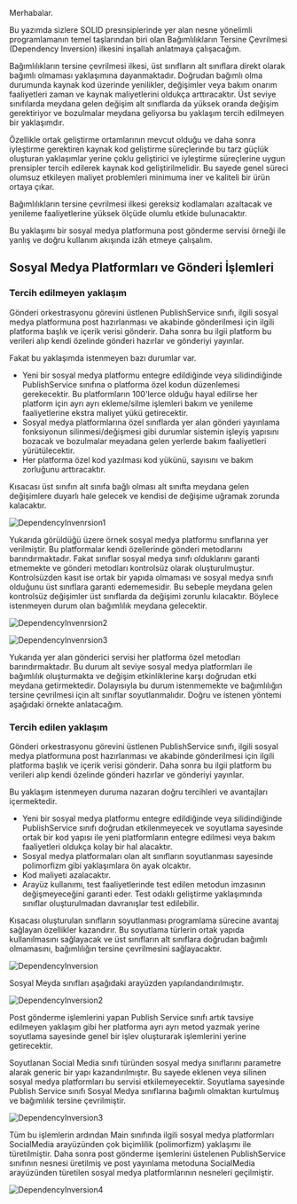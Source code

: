Merhabalar.

Bu yazımda sizlere SOLID presnsiplerinde yer alan nesne yönelimli programlamanın temel taşlarından biri olan 
Bağımlılıkların Tersine Çevrilmesi (Dependency Inversion) ilkesini inşallah anlatmaya çalışacağım.

Bağımlılıkların tersine çevrilmesi ilkesi, üst sınıfların alt sınıflara direkt olarak bağımlı olmaması yaklaşımına dayanmaktadır.
Doğrudan bağımlı olma durumunda kaynak kod üzerinde yenilikler, değişimler veya bakım onarım faaliyetleri zaman ve kaynak maliyetlerini oldukça arttıracaktır.
Üst seviye sınıfılarda meydana gelen değişim alt sınıflarda da yüksek oranda değişim gerektiriyor ve bozulmalar meydana geliyorsa bu yaklaşım tercih edilmeyen bir yaklaşımdır.

Özellikle ortak geliştirme ortamlarının mevcut olduğu ve daha sonra iyleştirme gerektiren kaynak kod geliştirme süreçlerinde bu tarz güçlük oluşturan yaklaşımlar yerine 
çoklu geliştirici ve iyleştirme süreçlerine uygun prensipler tercih edilerek kaynak kod geliştirilmelidir.
Bu sayede genel süreci olumsuz etkileyen maliyet problemleri minimuma iner ve kaliteli bir ürün ortaya çıkar.

Bağımlılıkların tersine çevrilmesi ilkesi gereksiz kodlamaları azaltacak ve yenileme faaliyetlerine yüksek ölçüde olumlu etkide bulunacaktır.

Bu yaklaşımı bir sosyal medya platformuna post gönderme servisi örneği ile yanlış ve doğru kullanım akışında izâh etmeye çalışalım.
 
## Sosyal Medya Platformları ve Gönderi İşlemleri

### Tercih edilmeyen yaklaşım

Gönderi orkestrasyonu görevini üstlenen PublishService sınıfı, ilgili sosyal medya platformuna post hazırlanması ve akabinde gönderilmesi için ilgili platforma başlık ve içerik verisi gönderir. Daha sonra bu ilgii platform bu verileri alıp kendi özelinde gönderi hazırlar ve gönderiyi yayınlar.

Fakat bu yaklaşımda istenmeyen bazı durumlar var.

* Yeni bir sosyal medya platformu entegre edildiğinde veya silidindiğinde PublishService sınıfına o platforma özel kodun düzenlemesi gerekecektir. Bu platformların 100'lerce olduğu hayal edilirse her platform için ayrı ayrı ekleme/silme işlemleri bakım ve yenileme faaliyetlerine ekstra maliyet yükü getirecektir.
* Sosyal medya platformlarına özel sınıflarda yer alan gönderi yayınlama fonksiyonun silinmesi/değişmesi gibi durumlar sistemin işleyiş yapısını bozacak ve bozulmalar meyadana gelen yerlerde bakım faaliyetleri yürütülecektir.
* Her platforma özel kod yazılması kod yükünü, sayısını ve bakım zorluğunu arttıracaktır.

Kısacası üst sınıfın alt sınıfa bağlı olması alt sınıfta meydana gelen değişimlere duyarlı hale gelecek ve kendisi de değişime uğramak zorunda kalacaktır.
  

![DependencyInvenrsion1](https://github.com/omerfarukgzl/JavaDesignPattern-DependencyInversion/assets/58605364/02205546-ae4e-44c5-9556-4ddc77b20a58)

Yukarıda görüldüğü üzere örnek sosyal medya platformu sınıflarına yer verilmiştir. Bu platformalar kendi özellerinde gönderi metodlarını barındırmaktadır. Fakat sınıflar sosyal medya sınıfı olduklarını garanti etmemekte ve gönderi metodları kontrolsüz olarak oluşturulmuştur. Kontrolsüzden kasıt ise ortak bir yapıda olmaması ve  sosyal medya sınıfı olduğunu üst sınıflara garanti edememesidir. Bu sebeple meydana gelen kontrolsüz değişimler üst sınıflarda da değişimi zorunlu kılacaktır. Böylece istenmeyen durum olan bağımlılık meydana gelecektir.


![DependencyInvenrsion2](https://github.com/omerfarukgzl/JavaDesignPattern-DependencyInversion/assets/58605364/1a561077-b552-48e8-b7b7-c2374664a289)

![DependencyInvenrsion3](https://github.com/omerfarukgzl/JavaDesignPattern-DependencyInversion/assets/58605364/6a8968f2-5600-4b98-a968-8a1846025e86)

Yukarıda yer alan gönderici servisi her platforma özel metodları barındırmaktadır. Bu durum alt seviye sosyal medya platformları ile bağımlılık oluşturmakta ve değişim etkinliklerine karşı doğrudan etki meydana getirmektedir. Dolayısıyla bu durum istenmemekte ve bağımlılığın tersine çevrilmesi için alt sınıflar soyutlanmalıdır. Doğru ve istenen yöntemi aşağıdaki örnekte anlatacağım.


### Tercih edilen yaklaşım

Gönderi orkestrasyonu görevini üstlenen PublishService sınıfı, ilgili sosyal medya platformuna post hazırlanması ve akabinde gönderilmesi için ilgili platforma başlık ve içerik verisi gönderir. Daha sonra bu ilgii platform bu verileri alıp kendi özelinde gönderi hazırlar ve gönderiyi yayınlar.

Bu yaklaşım istenmeyen duruma nazaran doğru tercihleri ve avantajları içermektedir.

* Yeni bir sosyal medya platformu entegre edildiğinde veya silidindiğinde PublishService sınıfı doğrudan etkilenmeyecek ve soyutlama sayesinde ortak bir kod yapısı ile yeni platformların entegre edilmesi veya bakım faaliyetleri oldukça kolay bir hal alacaktır.
* Sosyal medya platformaları olan alt sınıfların soyutlanması sayesinde polimorfizm gibi yaklaşımlara ön ayak olcaktır.
* Kod maliyeti azalacaktır.
* Arayüz kullanımı, test faaliyetlerinde test edilen metodun imzasının değişmeyeceğini garanti eder. Test odaklı geliştirme yaklaşımında sınıflar oluşturulmadan davranışlar test edilebilir. 

Kısacası oluşturulan sınıfların soyutlanması programlama sürecine avantaj sağlayan özellikler kazandırır. Bu soyutlama türlerin ortak yapıda kullanılmasını sağlayacak ve üst sınıfların alt sınıflara doğrudan bağımlı olmamasını, bağımlılığın tersine çevrilmesini sağlayacaktır.


![DependencyInversion](https://github.com/user-attachments/assets/1c71675b-50f2-4b9d-af39-3ee313046251)

Sosyal Meyda sınıfları aşağıdaki arayüzden yapılandandırılmıştır.


![DependencyInversion2](https://github.com/user-attachments/assets/ada73e3c-c209-42c8-906d-eedc44751507)


Post gönderme işlemlerini yapan Publish Service sınıfı artık tavsiye edilmeyen yaklaşım gibi her platforma ayrı ayrı metod yazmak yerine soyutlama sayesinde genel bir işlev oluşturarak işlemlerini yerine getirecektir.

Soyutlanan Social Media sınıfı türünden sosyal medya sınıflarını parametre alarak generic bir yapı kazandırılmıştır. Bu sayede eklenen veya silinen sosyal medya platformları bu servisi etkilemeyecektir. Soyutlama sayesinde Publish Service sınıfı Sosyal Medya sınıflarına bağımlı olmaktan kurtulmuş ve bağımlılık tersine çevrilmiştir.


![DependencyInversion3](https://github.com/user-attachments/assets/4ac57385-85a9-4a78-9eb0-f8496238be1f)


Tüm bu işlemlerin ardından Main sınıfında ilgili sosyal medya platformları SocialMedia arayüzünden çok biçimlilik (polimorfizm) yaklaşımı ile türetilmiştir. Daha sonra post gönderme işemlerini üstelenen PublishService sınıfının nesnesi üretilmiş ve post yayınlama metoduna SocialMedia arayüzünden türetilen sosyal medya platformlarının nesneleri geçilmiştir. 

![DependencyInversion4](https://github.com/user-attachments/assets/8c7f6feb-f246-4209-aab9-b18b6381d1b1)




